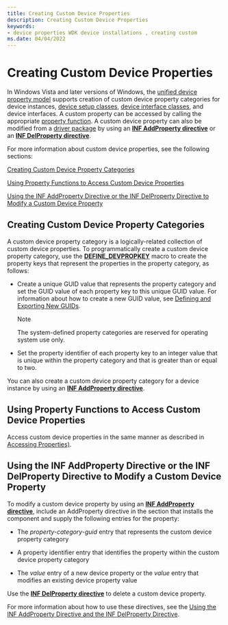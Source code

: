```yaml
---
title: Creating Custom Device Properties
description: Creating Custom Device Properties
keywords:
- device properties WDK device installations , creating custom
ms.date: 04/04/2022
---
```


# Creating Custom Device Properties

In Windows Vista and later versions of Windows, the [unified device property model](unified-device-property-model--windows-vista-and-later-.md) supports creation of custom device property categories for device instances, [device setup classes](./overview-of-device-setup-classes.md), [device interface classes](overview-of-device-interface-classes.md), and device interfaces. A custom property can be accessed by calling the appropriate [property function](accessing-properties.md). A custom device property can also be modified from a [driver package](driver-packages.md) by using an [**INF AddProperty directive**](inf-addproperty-directive.md) or an [**INF DelProperty directive**](inf-delproperty-directive.md).

For more information about custom device properties, see the following sections:

[Creating Custom Device Property Categories](#creating-custom-device-property-categories)

[Using Property Functions to Access Custom Device Properties](#using-property-functions-to-access-custom-device-properties)

[Using the INF AddProperty Directive or the INF DelProperty Directive to Modify a Custom Device Property](#using-the-inf-addproperty-directive-or-the-inf-delproperty-directive-to-modify-a-custom-device-property)

## Creating Custom Device Property Categories

A custom device property category is a logically-related collection of custom device properties. To programmatically create a custom device property category, use the [**DEFINE_DEVPROPKEY**](./define-devpropkey.md) macro to create the property keys that represent the properties in the property category, as follows:

-   Create a unique GUID value that represents the property category and set the GUID value of each property key to this unique GUID value. For information about how to create a new GUID value, see [Defining and Exporting New GUIDs](../kernel/defining-and-exporting-new-guids.md).

    > [!NOTE]
    > The system-defined property categories are reserved for operating system use only.

-   Set the property identifier of each property key to an integer value that is unique within the property category and that is greater than or equal to two.

You can also create a custom device property category for a device instance by using an [**INF AddProperty directive**](inf-addproperty-directive.md).

## Using Property Functions to Access Custom Device Properties

Access custom device properties in the same manner as described in [Accessing Properties)](accessing-properties.md).

## Using the INF AddProperty Directive or the INF DelProperty Directive to Modify a Custom Device Property

To modify a custom device property by using an [**INF AddProperty directive**](inf-addproperty-directive.md), include an AddProperty directive in the section that installs the component and supply the following entries for the property:

-   The *property-category-guid* entry that represents the custom device property category

-   A property identifier entry that identifies the property within the custom device property category

-   The *value* entry of a new device property or the *value* entry that modifies an existing device property value

Use the [**INF DelProperty directive**](inf-delproperty-directive.md) to delete a custom device property.

For more information about how to use these directives, see the [Using the INF AddProperty Directive and the INF DelProperty Directive](using-the-inf-addproperty-directive-and-the-inf-delproperty-directive.md).

 

